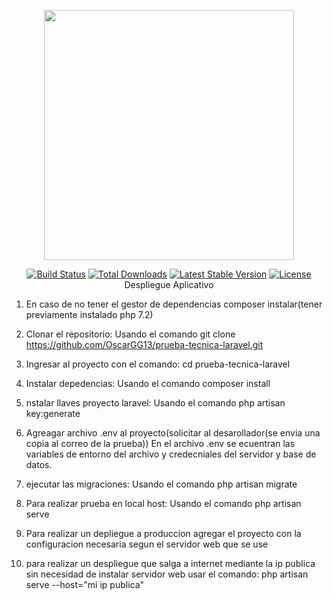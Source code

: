 <p align="center"><img src="https://res.cloudinary.com/dtfbvvkyp/image/upload/v1566331377/laravel-logolockup-cmyk-red.svg" width="400"></p>

<p align="center">
<a href="https://travis-ci.org/laravel/framework"><img src="https://travis-ci.org/laravel/framework.svg" alt="Build Status"></a>
<a href="https://packagist.org/packages/laravel/framework"><img src="https://poser.pugx.org/laravel/framework/d/total.svg" alt="Total Downloads"></a>
<a href="https://packagist.org/packages/laravel/framework"><img src="https://poser.pugx.org/laravel/framework/v/stable.svg" alt="Latest Stable Version"></a>
<a href="https://packagist.org/packages/laravel/framework"><img src="https://poser.pugx.org/laravel/framework/license.svg" alt="License"></a>
</



## Despliegue Aplicativo


1. En caso de no tener el gestor de dependencias composer instalar(tener previamente instalado php 7.2)


2. Clonar el repositorio:
Usando el comando git clone https://github.com/OscarGG13/prueba-tecnica-laravel.git

3. Ingresar al proyecto con el comando:
cd prueba-tecnica-laravel

4. Instalar depedencias:
Usando el comando composer install


5. nstalar llaves proyecto laravel:
Usando el comando  php artisan key:generate


6. Agreagar archivo .env al proyecto(solicitar al desarollador(se envia una copia al correo de la prueba))
En el archivo .env se ecuentran las variables de entorno del archivo y credecniales del servidor y base de datos.


7. ejecutar las migraciones:
Usando el comando php artisan migrate


8. Para realizar prueba en local host:
Usando el comando php artisan serve


9. Para realizar un depliegue a produccion agregar el proyecto con la configuracion necesaria segun el servidor web que se use


10. para realizar un despliegue que salga a internet mediante la ip publica sin necesidad de instalar servidor web usar el comando:
php artisan serve --host="mi ip publica"